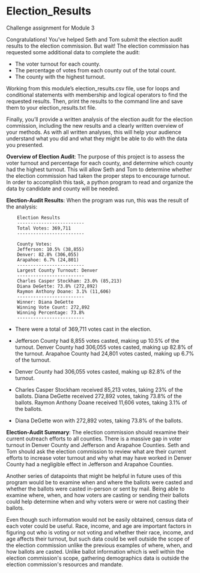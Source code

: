 # Election_Results
Challenge assignment for Module 3

Congratulations! You’ve helped Seth and Tom submit the election audit results to the election commission. But wait! The election commission has requested some additional data to complete the audit:

* The voter turnout for each county.
* The percentage of votes from each county out of the total count.
* The county with the highest turnout.

Working from this module’s election_results.csv file, use for loops and conditional statements with membership and logical operators to find the requested results. Then, print the results to the command line and save them to your election_results.txt file.

Finally, you’ll provide a written analysis of the election audit for the election commission, including the new results and a clearly written overview of your methods. As with all written analyses, this will help your audience understand what you did and what they might be able to do with the data you presented.


**Overview of Election Audit**: The purpose of this project is to assess the voter turnout and percentage for each county, and determine which county had the highest turnout. This will allow Seth and Tom to determine whether the election commission had taken the proper steps to encourage turnout. In order to accomplish this task, a python program to read and organize the data by candidate and county will be needed. 

**Election-Audit Results**: When the program was run, this was the result of the analysis:

        Election Results
        -------------------------
        Total Votes: 369,711
        -------------------------

        County Votes:
        Jefferson: 10.5% (38,855) 
        Denver: 82.8% (306,055) 
        Arapahoe: 6.7% (24,801) 
        -------------------------
        Largest County Turnout: Denver
        -------------------------
        Charles Casper Stockham: 23.0% (85,213)
        Diana DeGette: 73.8% (272,892)
        Raymon Anthony Doane: 3.1% (11,606)
        -------------------------
        Winner: Diana DeGette
        Winning Vote Count: 272,892
        Winning Percentage: 73.8%
        -------------------------

* There were a total of 369,711 votes cast in the election.
    
* Jefferson County had 8,855 votes casted, making up 10.5% of the turnout. Denver County had 306,055 votes casted, making up 82.8% of the turnout. Arapahoe County had 24,801 votes casted, making up 6.7% of the turnout.
    
* Denver County had 306,055 votes casted, making up 82.8% of the turnout.
    
* Charles Casper Stockham received 85,213 votes, taking 23% of the ballots. Diana DeGette received 272,892 votes, taking 73.8% of the ballots. Raymon Anthony Doane received 11,606 votes, taking 3.1% of the ballots.
    
* Diana DeGette won with 272,892 votes, taking 73.8% of the ballots.

**Election-Audit Summary**: The election commission should rexamine their current outreach efforts to all counties. There is a massive gap in voter turnout in Denver County and Jefferson and Arapahoe Counties. Seth and Tom should ask the election commission to review what are their current efforts to increase voter turnout and why what may have worked in Denver County had a negligible effect in Jefferson and Arapahoe Counties. 

Another series of datapoints that might be helpful in future uses of this program would be to examine when and where the ballots were casted and whether the ballots were casted in-person or sent by mail. Being able to examine where, when, and how voters are casting or sending their ballots could help determine when and why voters were or were not casting their ballots. 

Even though such information would not be easily obtained, census data of each voter could be useful. Race, income, and age are important factors in figuring out who is voting or not voting and whether their race, income, and age affects their turnout, but such data could be well outside the scope of the election commission unlike the previous examples of where, when, and how ballots are casted. Unlike ballot information which is well within the election commission's scope, gathering demographics data is outside the election commission's resources and mandate.           